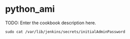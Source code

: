 # python_ami

TODO: Enter the cookbook description here.
```
sudo cat /var/lib/jenkins/secrets/initialAdminPassword
```
